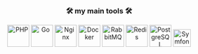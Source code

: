 <h3 align="center">🛠️ my main tools 🛠️</h3>

<p align="center">
  <img src="https://cdn.jsdelivr.net/gh/devicons/devicon/icons/php/php-original.svg" height="50" alt="PHP" />
  <img src="https://cdn.jsdelivr.net/gh/devicons/devicon/icons/go/go-original.svg" height="50" alt="Go" />
  <img src="https://cdn.jsdelivr.net/gh/devicons/devicon/icons/nginx/nginx-original.svg" height="50" alt="Nginx" />
  <img src="https://cdn.jsdelivr.net/gh/devicons/devicon/icons/docker/docker-original.svg" height="50" alt="Docker" />
  <img src="https://cdn.jsdelivr.net/gh/devicons/devicon/icons/rabbitmq/rabbitmq-original.svg" height="50" alt="RabbitMQ" />
  <img src="https://cdn.jsdelivr.net/gh/devicons/devicon/icons/redis/redis-original.svg" height="50" alt="Redis" />
  <img src="https://cdn.jsdelivr.net/gh/devicons/devicon/icons/postgresql/postgresql-original.svg" height="50" alt="PostgreSQL" />
  <img src="https://skillicons.dev/icons?i=symfony" height="40" alt="Symfony logo"/>
</p>
